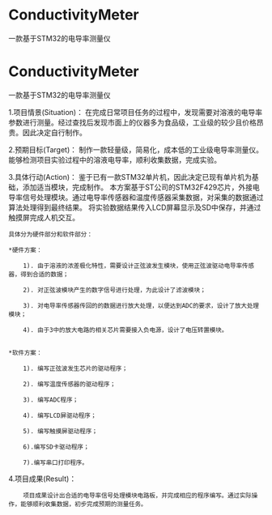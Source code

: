 # ConductivityMeter
一款基于STM32的电导率测量仪
# ConductivityMeter
一款基于STM32的电导率测量仪

1.项目情景(Situation)：
		在完成日常项目任务的过程中，发现需要对溶液的电导率参数进行测量。经过查找后发现市面上的仪器多为食品级，工业级的较少且价格昂贵。因此决定自行制作。
	
2.预期目标(Target)：
		制作一款轻量级，简易化，成本低的工业级电导率测量仪。能够检测项目实验过程中的溶液电导率，顺利收集数据，完成实验。

3.具体行动(Action)：
		鉴于已有一款STM32单片机，因此决定已现有单片机为基础，添加适当模块，完成制作。
	本方案基于ST公司的STM32F429芯片，外接电导率信号处理模块。通过电导率传感器和温度传感器采集数据，对采集的数据通过算法处理得到最终结果。
	将实验数据结果传入LCD屏幕显示及SD中保存，并通过触摸屏完成人机交互。
	
	具体分为硬件部分和软件部分：
	
	*硬件方案：
	
		1). 由于溶液的浓差极化特性，需要设计正弦波发生模块，使用正弦波驱动电导率传感器，得到合适的数据；
		
		2). 对正弦波模块产生的数字信号进行处理，为此设计了滤波模块；
		
		3). 对电导率传感器传回的的数据进行放大处理，以便达到ADC的要求，设计了放大处理模块；
		
		4). 由于3中的放大电路的相关芯片需要接入负电源，设计了电压转置模块。
		
		
	*软件方案：
		
		1). 编写正弦波发生芯片的驱动程序；
		
		2). 编写温度传感器的驱动程序；
		
		3). 编写ADC程序；
		
		4). 编写LCD屏驱动程序；
		
		5). 编写触摸屏驱动程序；
		
		6).编写SD卡驱动程序；
		
		7).编写串口打印程序。
		
4.项目成果(Result)：

		项目成果设计出合适的电导率信号处理模块电路板，并完成相应的程序编写。通过实际操作，能够顺利收集数据，初步完成预期的测量任务。
